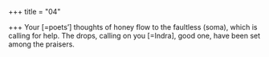 +++
title = "04"

+++
Your [=poets’] thoughts of honey flow to the faultless (soma), which is  calling for help.
The drops, calling on you [=Indra], good one, have been set among the  praisers.